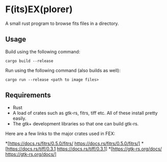 # F(its)EX(plorer)
A small rust program to browse fits files in a directory.

## Usage

Build using the following command:

    cargo build --release

Run using the following command (also builds as well):

    cargo run --release <path to image files>

## Requirements

* Rust
* A load of crates such as gtk-rs, fitrs, tiff etc. All of these install pretty easily.
* The gtk+ development libraries so that one can build gtk-rs.

Here are a few links to the major crates used in FEX:

*[https://docs.rs/fitrs/0.5.0/fitrs/ https://docs.rs/fitrs/0.5.0/fitrs/]
*[https://docs.rs/tiff/0.3.1 https://docs.rs/tiff/0.3.1]
*[https://gtk-rs.org/docs/ https://gtk-rs.org/docs/]
